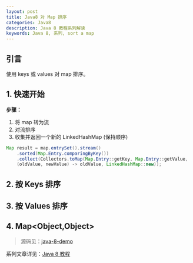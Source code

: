 ```yaml
---
layout: post
title: Java8 对 Map 排序
categories: Java8
description: Java 8 教程系列解读
keywords: Java 8, 系列, sort a map
---
```


## 引言

使用 keys 或 values 对 map 排序。

## 1. 快速开始

**步骤：**
1. 将 map 转为流
2. 对流排序
3. 收集并返回一个新的 LinkedHashMap (保持顺序)

````java
Map result = map.entrySet().stream()
	.sorted(Map.Entry.comparingByKey()) 			
	.collect(Collectors.toMap(Map.Entry::getKey, Map.Entry::getValue,
	(oldValue, newValue) -> oldValue, LinkedHashMap::new));
````


## 2. 按 Keys 排序

## 3. 按 Values 排序

## 4. Map<Object,Object>




>源码见：[java-8-demo](https://github.com/zhangjinmiao/java-8-demo)

系列文章详见：[Java 8 教程](http://zhangjinmiao.github.io/java8/2019/07/27/Java-8-Tutorials.html)

